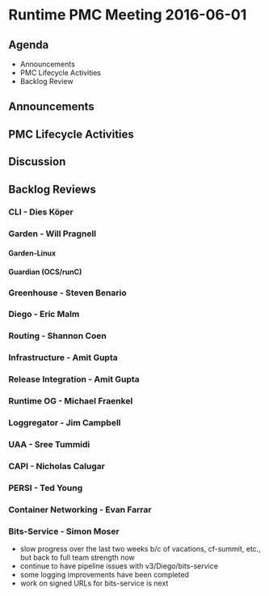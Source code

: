 # Runtime PMC Meeting 2016-06-01

## Agenda
* Announcements
* PMC Lifecycle Activities
* Backlog Review

## Announcements


## PMC Lifecycle Activities


## Discussion


## Backlog Reviews

### CLI - Dies Köper

### Garden - Will Pragnell

#### Garden-Linux

#### Guardian (OCS/runC)

### Greenhouse - Steven Benario

### Diego - Eric Malm

### Routing - Shannon Coen

### Infrastructure - Amit Gupta

### Release Integration - Amit Gupta

### Runtime OG - Michael Fraenkel

### Loggregator - Jim Campbell

### UAA - Sree Tummidi

### CAPI - Nicholas Calugar

### PERSI - Ted Young

### Container Networking - Evan Farrar

### Bits-Service - Simon Moser

- slow progress over the last two weeks b/c of vacations, cf-summit, etc., but back to full team strength now 
- continue to have pipeline issues with v3/Diego/bits-service
- some logging improvements have been completed
- work on signed URLs for bits-service is next
